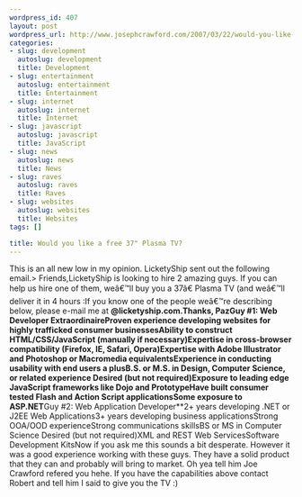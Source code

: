 ```yaml
--- 
wordpress_id: 407
layout: post
wordpress_url: http://www.josephcrawford.com/2007/03/22/would-you-like-a-free-37-plasma-tv/
categories: 
- slug: development
  autoslug: development
  title: Development
- slug: entertainment
  autoslug: entertainment
  title: Entertainment
- slug: internet
  autoslug: internet
  title: Internet
- slug: javascript
  autoslug: javascript
  title: JavaScript
- slug: news
  autoslug: news
  title: News
- slug: raves
  autoslug: raves
  title: Raves
- slug: websites
  autoslug: websites
  title: Websites
tags: []

title: Would you like a free 37" Plasma TV?
---
```

This is an all new low in my opinion.  LicketyShip sent out the following email.> Friends,LicketyShip is looking to hire 2 amazing guys. If you can help us hire one of them, weâ€™ll buy you a 37â€ Plasma TV   (and weâ€™ll deliver it in 4 hours :If you know one of the people weâ€™re describing below, please e-mail me at ******@licketyship.com.Thanks, Paz**Guy #1: Web Developer Extraordinaire**Proven experience developing websites for highly trafficked consumer businessesAbility to construct HTML/CSS/JavaScript (manually if necessary)Expertise in cross-browser compatibility (Firefox, IE, Safari, Opera)Expertise with Adobe Illustrator and Photoshop or Macromedia equivalentsExperience in conducting usability with end users a plusB.S. or M.S. in Design, Computer Science, or related experience Desired (but not required)Exposure to leading edge JavaScript frameworks like Dojo and PrototypeHave built consumer tested Flash and Action Script applicationsSome exposure to ASP.NET**Guy #2: Web Application Developer**2+ years developing .NET or J2EE Web Applications3+ years developing business applicationsStrong OOA/OOD experienceStrong communications skillsBS or MS in Computer Science Desired (but not required)XML and REST Web ServicesSoftware Development KitsNow if you ask me this sounds a bit desperate.  However it was a good experience working with these guys.  They have a solid product that they can and probably will bring to market.  Oh yea tell him Joe Crawford refered you hehe.  If you have the capabilities above contact Robert and tell him I said to give you the TV :)
